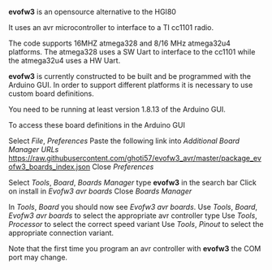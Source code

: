 **evofw3** is an opensource alternative to the HGI80

It uses an avr microcontroller to interface to a TI cc1101 radio.

The code supports 16MHZ atmega328 and 8/16 MHz atmega32u4 platforms.
The atmega328 uses a SW Uart to interface to the cc1101 while the atmega32u4 uses a HW Uart.
 
**evofw3** is currently constructed to be built and be programmed with the Arduino GUI.
In order to support different platforms it is necessary to use custom board definitions.

You need to be running at least version 1.8.13 of the Arduino GUI.

To access these board definitions in the Arduino GUI

Select *File*, *Preferences*
Paste the following link into *Additional Board Manager URLs*
https://raw.githubusercontent.com/ghoti57/evofw3_avr/master/package_evofw3_boards_index.json
Close *Preferences*

Select *Tools*, *Board*, *Boards Manager*
type **evofw3** in the search bar
Click on install in *Evofw3 avr boards*
Close *Boards Manager*

In *Tools*, *Board* you should now see *Evofw3 avr boards*.
Use *Tools*, *Board*, *Evofw3 avr boards* to select the appropriate avr controller type
Use *Tools*, *Processor* to select the correct speed variant
Use *Tools*, *Pinout* to select the appropriate connection variant.

Note that the first time you program an avr controller with **evofw3** the COM port may change.
